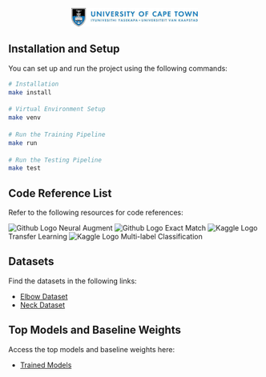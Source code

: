 <p align="center">
  <img width="50%" src="graphics/UCT_banner.jpeg" alt="UCT Banner"/>
</p>

## Installation and Setup

You can set up and run the project using the following commands:

```sh
# Installation
make install

# Virtual Environment Setup
make venv

# Run the Training Pipeline
make run

# Run the Testing Pipeline
make test
```

## Code Reference List

Refer to the following resources for code references:

<img src="https://github.com/bryankazaka/DEEPPC-Supervised-Learning/graphics/github_logo.png" alt="Github Logo" width="20px"/> Neural Augment
<img src="https://github.com/bryankazaka/DEEPPC-Supervised-Learning/graphics/github_logo.png" alt="Github Logo" width="20px"/> Exact Match
<img src="https://github.com/bryankazaka/DEEPPC-Supervised-Learning/graphics/kaggle_logo.webp" alt="Kaggle Logo" width="20px"/> Transfer Learning
<img src="https://github.com/bryankazaka/DEEPPC-Supervised-Learning/graphics/kaggle_logo.webp" alt="Kaggle Logo" width="20px"/> Multi-label Classification

## Datasets

Find the datasets in the following links:

- [Elbow Dataset](https://github.com/bryankazaka/DEEPPC-Supervised-Learning/src/trained_models/dataset/Elbow)
- [Neck Dataset](https://github.com/bryankazaka/DEEPPC-Supervised-Learning/src/trained_models/dataset/Neck)

## Top Models and Baseline Weights

Access the top models and baseline weights here:

- [Trained Models](https://github.com/bryankazaka/DEEPPC-Supervised-Learning/models/trained_models)

